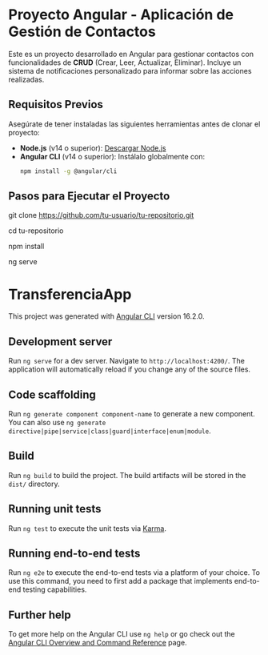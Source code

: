 # Proyecto Angular - Aplicación de Gestión de Contactos

Este es un proyecto desarrollado en Angular para gestionar contactos con funcionalidades de **CRUD** (Crear, Leer, Actualizar, Eliminar). Incluye un sistema de notificaciones personalizado para informar sobre las acciones realizadas.

## Requisitos Previos

Asegúrate de tener instaladas las siguientes herramientas antes de clonar el proyecto:

- **Node.js** (v14 o superior): [Descargar Node.js](https://nodejs.org/)
- **Angular CLI** (v14 o superior): Instálalo globalmente con:
  ```bash
  npm install -g @angular/cli


## Pasos para Ejecutar el Proyecto

git clone https://github.com/tu-usuario/tu-repositorio.git

cd tu-repositorio

npm install

ng serve


# TransferenciaApp

This project was generated with [Angular CLI](https://github.com/angular/angular-cli) version 16.2.0.

## Development server

Run `ng serve` for a dev server. Navigate to `http://localhost:4200/`. The application will automatically reload if you change any of the source files.

## Code scaffolding

Run `ng generate component component-name` to generate a new component. You can also use `ng generate directive|pipe|service|class|guard|interface|enum|module`.

## Build

Run `ng build` to build the project. The build artifacts will be stored in the `dist/` directory.

## Running unit tests

Run `ng test` to execute the unit tests via [Karma](https://karma-runner.github.io).

## Running end-to-end tests

Run `ng e2e` to execute the end-to-end tests via a platform of your choice. To use this command, you need to first add a package that implements end-to-end testing capabilities.

## Further help

To get more help on the Angular CLI use `ng help` or go check out the [Angular CLI Overview and Command Reference](https://angular.io/cli) page.
